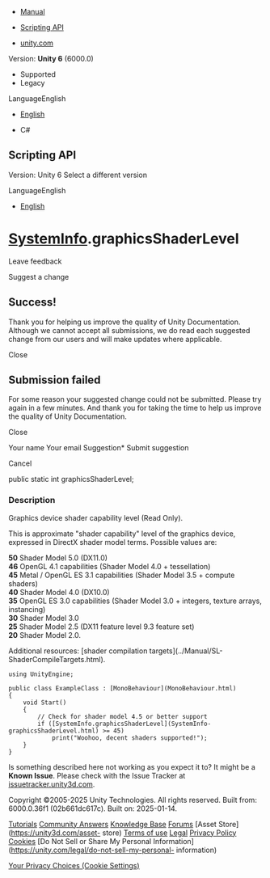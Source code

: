 [ ]()

  * [Manual](../Manual/index.html)
  * [Scripting API](../ScriptReference/index.html)

  * [unity.com](https://unity.com/)

Version: **Unity 6** (6000.0)

  * Supported
  * Legacy

LanguageEnglish

  * [English]()

  * C#

[ ](https://docs.unity3d.com)

## Scripting API

Version: Unity 6 Select a different version

LanguageEnglish

  * [English]()

#  [SystemInfo](SystemInfo.html).graphicsShaderLevel

Leave feedback

Suggest a change

## Success!

Thank you for helping us improve the quality of Unity Documentation. Although
we cannot accept all submissions, we do read each suggested change from our
users and will make updates where applicable.

Close

## Submission failed

For some reason your suggested change could not be submitted. Please <a>try
again</a> in a few minutes. And thank you for taking the time to help us
improve the quality of Unity Documentation.

Close

Your name Your email Suggestion* Submit suggestion

Cancel

[ ]()

public static int graphicsShaderLevel;

### Description

Graphics device shader capability level (Read Only).

This is approximate "shader capability" level of the graphics device,
expressed in DirectX shader model terms. Possible values are:  
  
**50** Shader Model 5.0 (DX11.0)  
**46** OpenGL 4.1 capabilities (Shader Model 4.0 + tessellation)  
**45** Metal / OpenGL ES 3.1 capabilities (Shader Model 3.5 + compute shaders)  
**40** Shader Model 4.0 (DX10.0)  
**35** OpenGL ES 3.0 capabilities (Shader Model 3.0 + integers, texture
arrays, instancing)  
**30** Shader Model 3.0  
**25** Shader Model 2.5 (DX11 feature level 9.3 feature set)  
**20** Shader Model 2.0.  
  
Additional resources: [shader compilation targets](../Manual/SL-
ShaderCompileTargets.html).

    
    
    using UnityEngine;  
      
    public class ExampleClass : [MonoBehaviour](MonoBehaviour.html)
    {
        void Start()
        {
            // Check for shader model 4.5 or better support
            if ([SystemInfo.graphicsShaderLevel](SystemInfo-graphicsShaderLevel.html) >= 45)
                print("Woohoo, decent shaders supported!");
        }
    }
    

Is something described here not working as you expect it to? It might be a
**Known Issue**. Please check with the Issue Tracker at
[issuetracker.unity3d.com](https://issuetracker.unity3d.com).

Copyright ©2005-2025 Unity Technologies. All rights reserved. Built from:
6000.0.36f1 (02b661dc617c). Built on: 2025-01-14.

[Tutorials](https://unity3d.com/learn) [Community
Answers](https://answers.unity3d.com) [Knowledge
Base](https://support.unity3d.com/hc/en-us)
[Forums](https://forum.unity3d.com) [Asset Store](https://unity3d.com/asset-
store) [Terms of use](https://docs.unity3d.com/Manual/TermsOfUse.html)
[Legal](https://unity.com/legal) [Privacy
Policy](https://unity.com/legal/privacy-policy)
[Cookies](https://unity.com/legal/cookie-policy) [Do Not Sell or Share My
Personal Information](https://unity.com/legal/do-not-sell-my-personal-
information)

[Your Privacy Choices (Cookie Settings)](javascript:void\(0\);)

